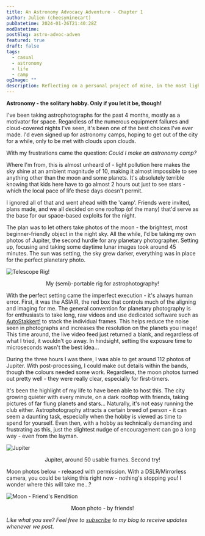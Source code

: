 ```yaml
---
title: An Astronomy Advocacy Adventure - Chapter 1
author: Julien (cheesyminecart)
pubDatetime: 2024-01-26T21:40:28Z
modDatetime:
postSlug: astro-advoc-adven
featured: true
draft: false
tags:
  - casual
  - astronomy
  - life
  - camp
ogImage: ""
description: Reflecting on a personal project of mine, in the most light polluted city on the planet!
---
```


**Astronomy - the solitary hobby. Only if you let it be, though!**

I've been taking astrophotographs for the past 4 months, mostly as a motivator for space. Regardless of the numerous equipment failures and cloud-covered nights I've seen, it's been one of the best choices I've ever made. I'd even signed up for astronomy camps, hoping to get out of the city for a while, only to be met with clouds upon clouds.

With my frustrations came the question: _Could I make an astronomy camp?_

Where I'm from, this is almost unheard of - light pollution here makes the sky shine at an ambient magnitude of 10, making it almost impossible to see anything other than the moon and some planets. It's absolutely terrible knowing that kids here have to go almost 2 hours out just to see stars - which the local pace of life these days doesn't permit.

I ignored all of that and went ahead with the 'camp'. Friends were invited, plans made, and we all decided on one rooftop (of the many) that'd serve as the base for our space-based exploits for the night.

The plan was to let others take photos of the moon - the brightest, most beginner-friendly object in the night sky. All the while, I'd be taking my own photos of Jupiter, the second hurdle for any planetary photographer. Setting up, focusing and taking some daytime lunar images took around 45 minutes. The sun was setting, the sky grew darker, everything was in place for the perfect planetary photo.

![Telescope Rig!](/blog-images/telescope%20rig%20baseline%20image.jpeg)

<figcaption style="text-align:center">My (semi)-portable rig for astrophotography!</figcaption>

With the perfect setting came the imperfect execution - it's always human error. First, it was the ASIAIR, the red box that controls much of the aligning and imaging for me. The general convention for planetary photography is for enthusiasts to take long, raw videos and use dedicated software such as [AutoStakkert!](https://www.autostakkert.com) to stack the individual frames. This helps reduce the noise seen in photographs and increases the resolution on the planets you image! This time around, the live video feed just returned a blank, and regardless of what I tried, it wouldn't go away. In hindsight, setting the exposure time to microseconds wasn't the best idea...

During the three hours I was there, I was able to get around 112 photos of Jupiter. With post-processing, I could make out details within the bands, though the colours needed some work. Regardless, the moon photos turned out pretty well - they were really clear, especially for first-timers.

It's been the highlight of my life to have been able to host this. The city growing quieter with every minute, on a dark rooftop with friends, taking pictures of far flung planets and stars... Naturally, it's not easy running the club either. Astrophotography attracts a certain breed of person - it can seem a daunting task, especially when the hobby is viewed as time to spend for yourself. Even then, with a hobby as technically demanding and frustrating as this, just the slightest nudge of encouragement can go a long way - even from the layman.

![Jupiter](/blog-images/Light_Jupiter_1.png)

<figcaption style="text-align:center">Jupiter, around 50 usable frames. Second try!</figcaption>

Moon photos below - released with permission. With a DSLR/Mirrorless camera, you could be taking this right now - nothing's stopping you! I wonder where this will take me...?

![Moon - Friend's Rendition](/blog-images/moon.JPG)

<figcaption style="text-align:center">Moon photo - by friends!</figcaption>

_Like what you see? Feel free to [subscribe](https://thespacer-blog.netlify.app/subscribe/) to my blog to receive updates whenever we post._
